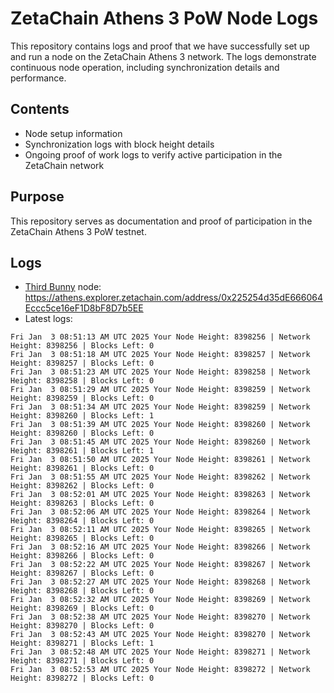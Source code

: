 # ZetaChain Athens 3 PoW Node Logs
This repository contains logs and proof that we have successfully set up and run a node on the ZetaChain Athens 3 network. The logs demonstrate continuous node operation, including synchronization details and performance.

## Contents
- Node setup information
- Synchronization logs with block height details
- Ongoing proof of work logs to verify active participation in the ZetaChain network

## Purpose
This repository serves as documentation and proof of participation in the ZetaChain Athens 3 PoW testnet.

## Logs

- [Third Bunny](https://thirdbunny.xyz/) node: https://athens.explorer.zetachain.com/address/0x225254d35dE666064Eccc5ce16eF1D8bF8D7b5EE
- Latest logs:
```
Fri Jan  3 08:51:13 AM UTC 2025 Your Node Height: 8398256 | Network Height: 8398256 | Blocks Left: 0
Fri Jan  3 08:51:18 AM UTC 2025 Your Node Height: 8398257 | Network Height: 8398257 | Blocks Left: 0
Fri Jan  3 08:51:23 AM UTC 2025 Your Node Height: 8398258 | Network Height: 8398258 | Blocks Left: 0
Fri Jan  3 08:51:29 AM UTC 2025 Your Node Height: 8398259 | Network Height: 8398259 | Blocks Left: 0
Fri Jan  3 08:51:34 AM UTC 2025 Your Node Height: 8398259 | Network Height: 8398260 | Blocks Left: 1
Fri Jan  3 08:51:39 AM UTC 2025 Your Node Height: 8398260 | Network Height: 8398260 | Blocks Left: 0
Fri Jan  3 08:51:45 AM UTC 2025 Your Node Height: 8398260 | Network Height: 8398261 | Blocks Left: 1
Fri Jan  3 08:51:50 AM UTC 2025 Your Node Height: 8398261 | Network Height: 8398261 | Blocks Left: 0
Fri Jan  3 08:51:55 AM UTC 2025 Your Node Height: 8398262 | Network Height: 8398262 | Blocks Left: 0
Fri Jan  3 08:52:01 AM UTC 2025 Your Node Height: 8398263 | Network Height: 8398263 | Blocks Left: 0
Fri Jan  3 08:52:06 AM UTC 2025 Your Node Height: 8398264 | Network Height: 8398264 | Blocks Left: 0
Fri Jan  3 08:52:11 AM UTC 2025 Your Node Height: 8398265 | Network Height: 8398265 | Blocks Left: 0
Fri Jan  3 08:52:16 AM UTC 2025 Your Node Height: 8398266 | Network Height: 8398266 | Blocks Left: 0
Fri Jan  3 08:52:22 AM UTC 2025 Your Node Height: 8398267 | Network Height: 8398267 | Blocks Left: 0
Fri Jan  3 08:52:27 AM UTC 2025 Your Node Height: 8398268 | Network Height: 8398268 | Blocks Left: 0
Fri Jan  3 08:52:32 AM UTC 2025 Your Node Height: 8398269 | Network Height: 8398269 | Blocks Left: 0
Fri Jan  3 08:52:38 AM UTC 2025 Your Node Height: 8398270 | Network Height: 8398270 | Blocks Left: 0
Fri Jan  3 08:52:43 AM UTC 2025 Your Node Height: 8398270 | Network Height: 8398271 | Blocks Left: 1
Fri Jan  3 08:52:48 AM UTC 2025 Your Node Height: 8398271 | Network Height: 8398271 | Blocks Left: 0
Fri Jan  3 08:52:53 AM UTC 2025 Your Node Height: 8398272 | Network Height: 8398272 | Blocks Left: 0
```
